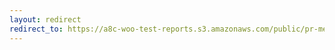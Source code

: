 ```yaml
---
layout: redirect
redirect_to: https://a8c-woo-test-reports.s3.amazonaws.com/public/pr-merge/39662/api/index.html
---
```

